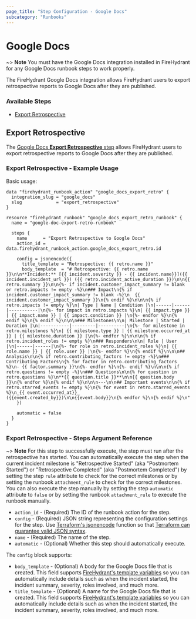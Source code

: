 ```yaml
---
page_title: "Step Configuration - Google Docs"
subcategory: "Runbooks"
---
```


# Google Docs

~> **Note** You must have the Google Docs integration installed in FireHydrant
for any Google Docs runbook steps to work properly.

The FireHydrant Google Docs integration allows FireHydrant users to export retrospective
reports to Google Docs after they are published.

### Available Steps

* [Export Retrospective](#export-retrospective)

## Export Retrospective

The [Google Docs **Export Retrospective** step](https://support.firehydrant.com/hc/en-us/articles/5502417924116-Exporting-Retrospectives-to-Google-Docs)
allows FireHydrant users to export retrospective reports to Google Docs after they are published.

### Export Retrospective - Example Usage

Basic usage:
```hcl
data "firehydrant_runbook_action" "google_docs_export_retro" {
  integration_slug = "google_docs"
  slug             = "export_retrospective"
}

resource "firehydrant_runbook" "google_docs_export_retro_runbook" {
  name = "google-doc-export-retro-runbook"

  steps {
    name      = "Export Retrospective to Google Docs"
    action_id = data.firehydrant_runbook_action.google_docs_export_retro.id

    config = jsonencode({
      title_template = "Retrospective: {{ retro.name }}"
      body_template  = "# Retrospective: {{ retro.name }}\n\n**Incident:** [{{ incident.severity }} - {{ incident.name}}]({{ incident.incident_url }}) ({{ retro.incident_active_duration }})\n\n{{ retro.summary }}\n\n{%- if incident.customer_impact_summary != blank or retro.impacts != empty -%}\n### Impact\n{% if incident.customer_impact_summary != blank -%}\n  {{ incident.customer_impact_summary }}\n{% endif %}\n\n\n{% if retro.impacts != empty %}\n| Type | Name | Condition |\n|------|------|-----------|\n{%- for impact in retro.impacts %}\n| {{ impact.type }} | {{ impact.name }} | {{ impact.condition }} |\n{%- endfor %}\n{% endif %}\n{% endif %}\n\n\n### Milestones\n\n| Milestone | Started | Duration |\n|-----------|---------|----------|\n{%- for milestone in retro.milestones %}\n| {{ milestone.type }} | {{ milestone.occurred_at }} | {{ milestone.duration }} |\n{%- endfor %}\n\n\n{% if retro.incident_roles != empty %}\n### Responders\n\n| Role | User |\n|------|------|\n{%- for role in retro.incident_roles %}\n| {{ role.name }} | {{ role.user }} |\n{%- endfor %}\n{% endif %}\n\n\n## Analysis\n\n{% if retro.contributing_factors != empty -%}\n### Contributing Factors\n{% for factor in retro.contributing_factors %}\n- {{ factor.summary }}\n{%- endfor %}\n{%- endif %}\n\n\n{% if retro.questions != empty -%}\n### Questions\n\n{% for question in retro.questions %}\n**{{ question.title }}**\n\n{{ question.body }}\n{% endfor %}\n{% endif %}\n\n\n---\n\n## Important events\n\n{% if retro.starred_events != empty %}\n{% for event in retro.starred_events %}\n_{{ event.occurred_at}}_ ({{event.created_by}})\n\n{{event.body}}\n{% endfor %}\n{% endif %}\n"
    })

    automatic = false
  }
}
```

### Export Retrospective - Steps Argument Reference

~> **Note** For this step to successfully execute, the step must run after the retrospective has started.
You can automatically execute the step when the current incident milestone is "Retrospective Started"
(aka "Postmortem Started") or "Retrospective Completed" (aka "Postmortem Completed") by setting the step `rule` attribute 
to check for the correct milestones or by setting the runbook `attachment_rule` to check for the correct milestones. 
You can also execute the step manually by setting the step `automatic` attribute to `false` or by setting the runbook 
`attachment_rule` to execute the runbook manually.

* `action_id` - (Required) The ID of the runbook action for the step.
* `config` - (Required) JSON string representing the configuration settings for the step.
  Use [Terraform's jsonencode](https://www.terraform.io/language/functions/jsonencode)
  function so that [Terraform can guarantee valid JSON syntax](https://www.terraform.io/language/expressions/strings#generating-json-or-yaml).
* `name` - (Required) The name of the step.
* `automatic` - (Optional) Whether this step should automatically execute.

The `config` block supports:

* `body_template` - (Optional) A body for the Google Docs file that is created.
  This field supports [FireHydrant's template variables](https://support.firehydrant.com/hc/en-us/articles/4409136426004-Using-template-variables-in-Runbooks)
  so you can automatically include details such as when the incident started, the incident summary, severity, roles involved, and much more.
* `title_template` - (Optional) A name for the Google Docs file that is created.
  This field supports [FireHydrant's template variables](https://support.firehydrant.com/hc/en-us/articles/4409136426004-Using-template-variables-in-Runbooks)
  so you can automatically include details such as when the incident started, the incident summary, severity, roles involved, and much more.
